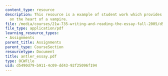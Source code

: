 ```yaml
---
content_type: resource
description: This resource is a example of student work which provides information
  on the heart of a vampire.
file: /media/courses/21w-735-writing-and-reading-the-essay-fall-2005/d5490d79b9114c09dd4392f25096f194_antler_essay.pdf
file_type: application/pdf
learning_resource_types:
- Assignments
parent_title: Assignments
parent_type: CourseSection
resourcetype: Document
title: antler_essay.pdf
type: OCWFile
uid: d5490d79-b911-4c09-dd43-92f25096f194
---
```

